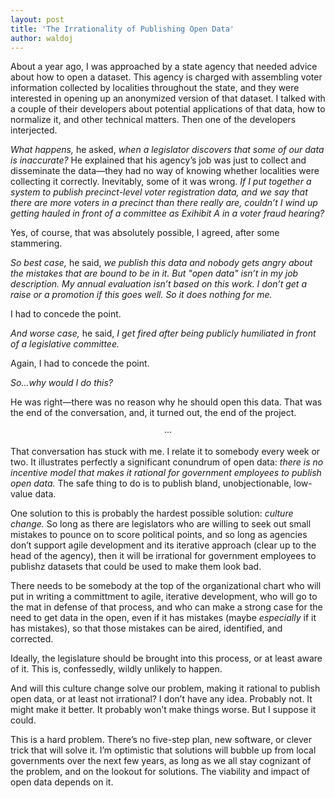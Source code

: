 ```yaml
---
layout: post
title: 'The Irrationality of Publishing Open Data'
author: waldoj
---
```


About a year ago, I was approached by a state agency that needed advice about how to open a dataset. This agency is charged with assembling voter information collected by localities throughout the state, and they were interested in opening up an anonymized version of that dataset. I talked with a couple of their developers about potential applications of that data, how to normalize it, and other technical matters. Then one of the developers interjected.

_What happens,_ he asked, _when a legislator discovers that some of our data is inaccurate?_ He explained that his agency’s job was just to collect and disseminate the data—they had no way of knowing whether localities were collecting it correctly. Inevitably, some of it was wrong. _If I put together a system to publish precinct-level voter registration data, and we say that there are more voters in a precinct than there really are, couldn’t I wind up getting hauled in front of a committee as Exihibit A in a voter fraud hearing?_

Yes, of course, that was absolutely possible, I agreed, after some stammering.

_So best case,_ he said, _we publish this data and nobody gets angry about the mistakes that are bound to be in it. But "open data" isn’t in my job description. My annual evaluation isn’t based on this work. I don’t get a raise or a promotion if this goes well. So it does nothing for me._

I had to concede the point.

_And worse case,_ he said, _I get fired after being publicly humiliated in front of a legislative committee._

Again, I had to concede the point.

_So...why would I do this?_

He was right—there was no reason why he should open this data. That was the end of the conversation, and, it turned out, the end of the project.

<center>···</center>

That conversation has stuck with me. I relate it to somebody every week or two. It illustrates perfectly a significant conundrum of open data: _there is no incentive model that makes it rational for government employees to publish open data._ The safe thing to do is to publish bland, unobjectionable, low-value data.

One solution to this is probably the hardest possible solution: _culture change._ So long as there are legislators who are willing to seek out small mistakes to pounce on to score political points, and so long as agencies don’t support agile development and its iterative approach (clear up to the head of the agency), then it will be irrational for government employees to publishz datasets that could be used to make them look bad.

There needs to be somebody at the top of the organizational chart who will put in writing a committment to agile, iterative development, who will go to the mat in defense of that process, and who can make a strong case for the need to get data in the open, even if it has mistakes (maybe _especially_ if it has mistakes), so that those mistakes can be aired, identified, and corrected.

Ideally, the legislature should be brought into this process, or at least aware of it. This is, confessedly, wildly unlikely to happen.

And will this culture change solve our problem, making it rational to publish open data, or at least not irrational? I don’t have any idea. Probably not. It might make it better. It probably won’t make things worse. But I suppose it could.

This is a hard problem. There’s no five-step plan, new software, or clever trick that will solve it. I’m optimistic that solutions will bubble up from local governments over the next few years, as long as we all stay cognizant of the problem, and on the lookout for solutions. The viability and impact of open data depends on it.
